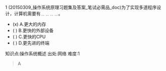 1
(20150309_操作系统原理习题集及答案_笔试必需品_doc)为了实现多道程序设计，计算机需要有﹎﹎﹎﹎。
- (x) A.更大的内存
- ( ) B.更快的外部设备
- ( ) C.更快的CPU
- ( ) D.更先进的终端

知识点:操作系统概述
出处:网络
难度:1
> A
